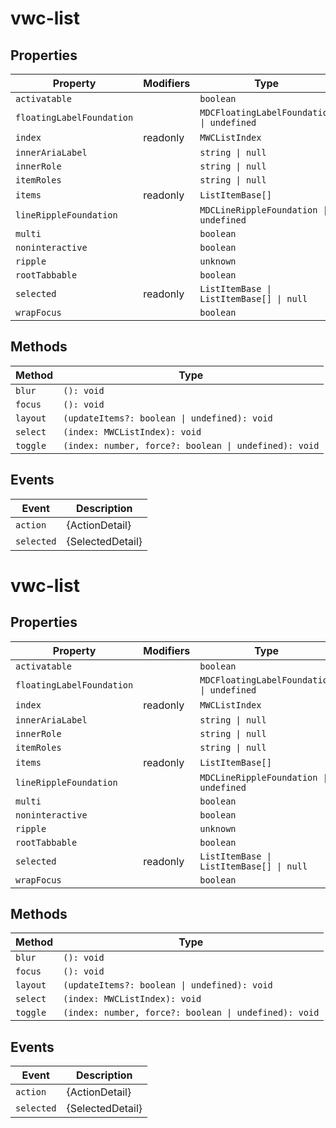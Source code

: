 # vwc-list

## Properties

| Property                  | Modifiers | Type                                      |
|---------------------------|-----------|-------------------------------------------|
| `activatable`             |           | `boolean`                                 |
| `floatingLabelFoundation` |           | `MDCFloatingLabelFoundation \| undefined` |
| `index`                   | readonly  | `MWCListIndex`                            |
| `innerAriaLabel`          |           | `string \| null`                          |
| `innerRole`               |           | `string \| null`                          |
| `itemRoles`               |           | `string \| null`                          |
| `items`                   | readonly  | `ListItemBase[]`                          |
| `lineRippleFoundation`    |           | `MDCLineRippleFoundation \| undefined`    |
| `multi`                   |           | `boolean`                                 |
| `noninteractive`          |           | `boolean`                                 |
| `ripple`                  |           | `unknown`                                 |
| `rootTabbable`            |           | `boolean`                                 |
| `selected`                | readonly  | `ListItemBase \| ListItemBase[] \| null`  |
| `wrapFocus`               |           | `boolean`                                 |

## Methods

| Method   | Type                                             |
|----------|--------------------------------------------------|
| `blur`   | `(): void`                                       |
| `focus`  | `(): void`                                       |
| `layout` | `(updateItems?: boolean \| undefined): void`     |
| `select` | `(index: MWCListIndex): void`                    |
| `toggle` | `(index: number, force?: boolean \| undefined): void` |

## Events

| Event      | Description      |
|------------|------------------|
| `action`   | {ActionDetail}   |
| `selected` | {SelectedDetail} |


# vwc-list

## Properties

| Property                  | Modifiers | Type                                      |
|---------------------------|-----------|-------------------------------------------|
| `activatable`             |           | `boolean`                                 |
| `floatingLabelFoundation` |           | `MDCFloatingLabelFoundation \| undefined` |
| `index`                   | readonly  | `MWCListIndex`                            |
| `innerAriaLabel`          |           | `string \| null`                          |
| `innerRole`               |           | `string \| null`                          |
| `itemRoles`               |           | `string \| null`                          |
| `items`                   | readonly  | `ListItemBase[]`                          |
| `lineRippleFoundation`    |           | `MDCLineRippleFoundation \| undefined`    |
| `multi`                   |           | `boolean`                                 |
| `noninteractive`          |           | `boolean`                                 |
| `ripple`                  |           | `unknown`                                 |
| `rootTabbable`            |           | `boolean`                                 |
| `selected`                | readonly  | `ListItemBase \| ListItemBase[] \| null`  |
| `wrapFocus`               |           | `boolean`                                 |

## Methods

| Method   | Type                                             |
|----------|--------------------------------------------------|
| `blur`   | `(): void`                                       |
| `focus`  | `(): void`                                       |
| `layout` | `(updateItems?: boolean \| undefined): void`     |
| `select` | `(index: MWCListIndex): void`                    |
| `toggle` | `(index: number, force?: boolean \| undefined): void` |

## Events

| Event      | Description      |
|------------|------------------|
| `action`   | {ActionDetail}   |
| `selected` | {SelectedDetail} |
